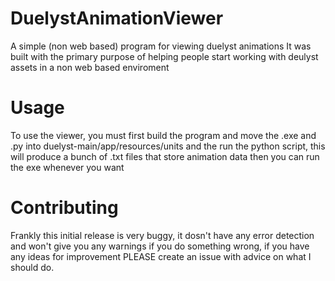 # DuelystAnimationViewer
 A simple (non web based) program for viewing duelyst animations
 It was built with the primary purpose of helping people start working with deulyst assets in a non web based enviroment
# Usage
 To use the viewer, you must first build the program and move the .exe and .py into duelyst-main/app/resources/units and the run the python script, this will produce a bunch of .txt files that store animation data
 then you can run the exe whenever you want
# Contributing
 Frankly this initial release is very buggy, it dosn't have any error detection and won't give you any warnings if you do something wrong, if you have any ideas for improvement PLEASE create an issue with advice on what I should do.